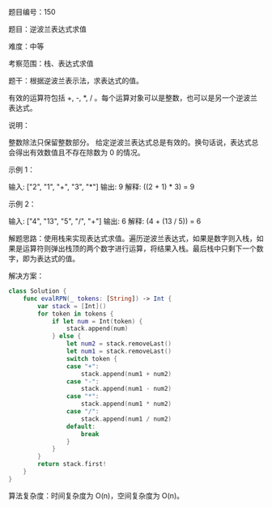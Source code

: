 题目编号：150

题目：逆波兰表达式求值

难度：中等

考察范围：栈、表达式求值

题干：根据逆波兰表示法，求表达式的值。

有效的运算符包括 +, -, *, / 。每个运算对象可以是整数，也可以是另一个逆波兰表达式。

说明：

整数除法只保留整数部分。
给定逆波兰表达式总是有效的。换句话说，表达式总会得出有效数值且不存在除数为 0 的情况。

示例 1：

输入: ["2", "1", "+", "3", "*"]
输出: 9
解释: ((2 + 1) * 3) = 9

示例 2：

输入: ["4", "13", "5", "/", "+"]
输出: 6
解释: (4 + (13 / 5)) = 6

解题思路：使用栈来实现表达式求值。遍历逆波兰表达式，如果是数字则入栈，如果是运算符则弹出栈顶的两个数字进行运算，将结果入栈。最后栈中只剩下一个数字，即为表达式的值。

解决方案：

```swift
class Solution {
    func evalRPN(_ tokens: [String]) -> Int {
        var stack = [Int]()
        for token in tokens {
            if let num = Int(token) {
                stack.append(num)
            } else {
                let num2 = stack.removeLast()
                let num1 = stack.removeLast()
                switch token {
                case "+":
                    stack.append(num1 + num2)
                case "-":
                    stack.append(num1 - num2)
                case "*":
                    stack.append(num1 * num2)
                case "/":
                    stack.append(num1 / num2)
                default:
                    break
                }
            }
        }
        return stack.first!
    }
}
```

算法复杂度：时间复杂度为 O(n)，空间复杂度为 O(n)。